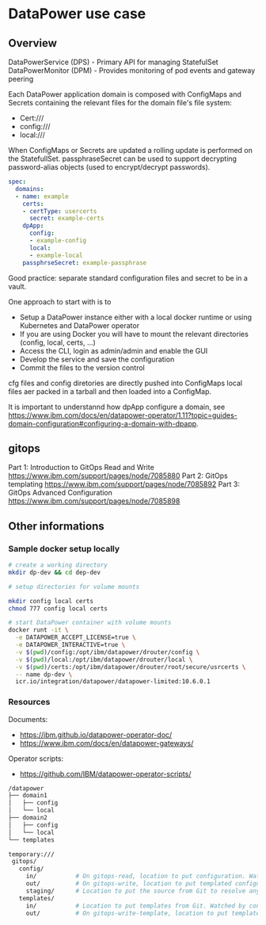 # DataPower use case

## Overview

DataPowerService (DPS) - Primary API for managing StatefulSet
DataPowerMonitor (DPM) - Provides monitoring of pod events and gateway peering

Each DataPower application domain is composed with ConfigMaps and Secrets containing the relevant files for the domain file's file system:

* Cert:///
* config:///
* local:///

When ConfigMaps or Secrets are updated a rolling update is performed on the StatefullSet.
passphraseSecret can be used to support decrypting password-alias objects (used to encrypt/decrypt passwords).

``` yaml
spec:
  domains:
  - name: example
    certs:
    - certType: usercerts
      secret: example-certs
    dpApp:
      config:
      - example-config
      local:
      - example-local
    passphrseSecret: example-passphrase
```

Good practice: separate standard configuration files and secret to be in a vault.

One approach to start with is to

* Setup a DataPower instance either with a local docker runtime or using Kubernetes and DataPower operator
* If you are using Docker you will have to mount the relevant directories (config, local, certs, ...)
* Access the CLI, login as admin/admin and enable the GUI
* Develop the service and save the configuration
* Commit the files to the version control

cfg files and config diretories are directly pushed into ConfigMaps
local files aer packed in a tarball and then loaded into a ConfigMap.

It is important to understannd how dpApp configure a domain, see <https://www.ibm.com/docs/en/datapower-operator/1.11?topic=guides-domain-configuration#configuring-a-domain-with-dpapp>.

## gitops

Part 1: Introduction to GitOps Read and Write https://www.ibm.com/support/pages/node/7085880
Part 2: GitOps templating https://www.ibm.com/support/pages/node/7085892
Part 3: GitOps Advanced Configuration https://www.ibm.com/support/pages/node/7085898

## Other informations

### Sample docker setup locally

``` bash
# create a working directory
mkdir dp-dev && cd dep-dev

# setup directories for volume mounts

mkdir config local certs
chmod 777 config local certs

# start DataPower container with volume mounts
docker runt -it \
  -e DATAPOWER_ACCEPT_LICENSE=true \
  -e DATAPOWER_INTERACTIVE=true \
  -v $(pwd)/config:/opt/ibm/datapower/drouter/config \
  -v $(pwd)/local:/opt/ibm/datapower/drouter/local \
  -v $(pwd)/certs:/opt/ibm/datapower/drouter/root/secure/usrcerts \
  -- name dp-dev \
  icr.io/integration/datapower/datapower-limited:10.6.0.1
  ```

### Resources

Documents:

* https://ibm.github.io/datapower-operator-doc/
* https://www.ibm.com/docs/en/datapower-gateways/

Operator scripts:

* https://github.com/IBM/datapower-operator-scripts/

 ``` bash
/datapower
├── domain1
│   ├── config
│   └── local
├── domain2
│   ├── config
│   └── local
└── templates

temporary:///
  gitops/
    config/
      in/           # On gitops-read, location to put configuration. Watched by configuration sequence.
      out/          # On gitops-write, location to put templated configuration to be committed to Git.
      staging/      # Location to put the source from Git to resolve any templated fields.
    templates/
      in/           # Location to put templates from Git. Watched by configuration sequence.
      out/          # On gitops-write-template, location to put templates to be committed to Git.
```

